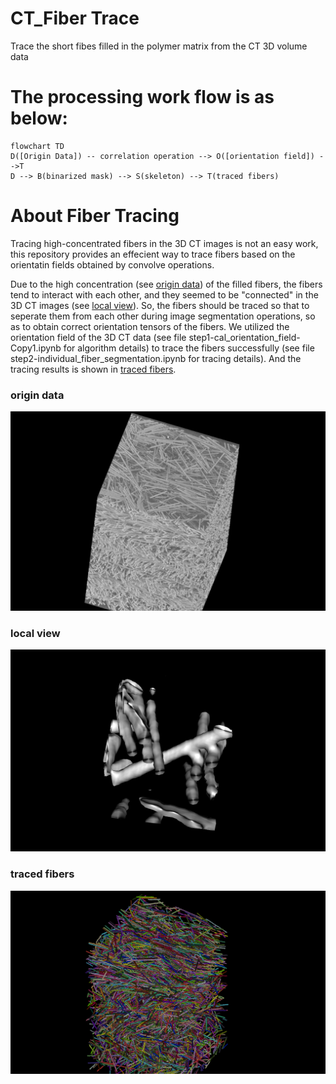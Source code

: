 # CT_Fiber Trace
Trace the short fibes filled in the polymer matrix from the CT 3D volume data
# The processing work flow is as below: 
```mermaid
flowchart TD
D([Origin Data]) -- correlation operation --> O([orientation field]) -->T
D --> B(binarized mask) --> S(skeleton) --> T(traced fibers)
```
# About Fiber Tracing
Tracing high-concentrated fibers in the 3D CT images is not an easy work, this repository provides an effecient way to trace fibers based on the orientatin fields obtained by convolve operations.
<!-- toc -->

Due to the high concentration (see [origin data](#origin-data)) of the filled fibers, the fibers tend to interact with each other, and they seemed to be "connected" in the 3D CT images (see [local view](#local-view)). So, the fibers should be traced so that to seperate them from each other during image segmentation operations, so as to obtain correct orientation tensors of the fibers. We utilized the orientation field of the 3D CT data (see file step1-cal_orientation_field-Copy1.ipynb for algorithm details) to trace the fibers successfully (see file step2-individual_fiber_segmentation.ipynb for tracing details). And the tracing results is shown in [traced fibers](#traced-fibers).
  
<!-- tocstop -->
### origin data
![Origin Data](./demo_data/origin_data.png)
### local view
![local view](./demo_data/local_view.png)
### traced fibers
![traced fibers](./demo_data/final_lines.png)